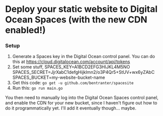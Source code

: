 # Deploy your static website to Digital Ocean Spaces (with the new CDN enabled!)

### Setup

1. Generate a Spaces key in the Digital Ocean control panel. You can do this at https://cloud.digitalocean.com/account/api/tokens
2. Set some stuff,
    SPACES_KEY=A1BCD2EFG3HIJKL4M5NO
    SPACES_SECRET=JjrXabC1defgHijklmn2/o3P4Qr5+StUV+wx6yZAbC
    SPACES_BUCKET=my-website-bucket-name
3. Get this code: `go get -u github.com/bentranter/spacesite`
4. Run this: `go run main.go`

You then need to manually log into the Digital Ocean Spaces control panel, and enable the CDN for your new bucket, since I haven't figure out how to do it programmatically yet. I'll add it eventually though... maybe.
